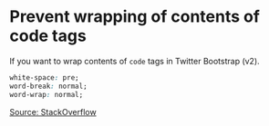 # Prevent wrapping of contents of code tags

If you want to wrap contents of `code` tags in Twitter Bootstrap (v2).

```css
white-space: pre;
word-break: normal;
word-wrap: normal;
```

[Source: StackOverflow](http://stackoverflow.com/questions/16445229/prevent-automatic-line-breaks-in-a-code-tag)
